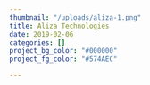 ```yaml
---
thumbnail: "/uploads/aliza-1.png"
title: Aliza Technologies
date: 2019-02-06
categories: []
project_bg_color: "#000000"
project_fg_color: "#574AEC"

---
```

